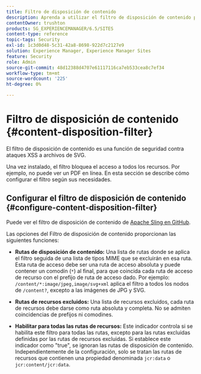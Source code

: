 ```yaml
---
title: Filtro de disposición de contenido
description: Aprenda a utilizar el filtro de disposición de contenido para evitar ataques XSS.
contentOwner: trushton
products: SG_EXPERIENCEMANAGER/6.5/SITES
content-type: reference
topic-tags: Security
exl-id: 1c3d0d48-5c31-42a8-8698-922d7c2127e9
solution: Experience Manager, Experience Manager Sites
feature: Security
role: Admin
source-git-commit: 48d12388d4707e61117116ca7eb533cea8c7ef34
workflow-type: tm+mt
source-wordcount: '225'
ht-degree: 0%

---
```


# Filtro de disposición de contenido {#content-disposition-filter}

El filtro de disposición de contenido es una función de seguridad contra ataques XSS a archivos de SVG.

Una vez instalado, el filtro bloquea el acceso a todos los recursos. Por ejemplo, no puede ver un PDF en línea. En esta sección se describe cómo configurar el filtro según sus necesidades.

## Configurar el filtro de disposición de contenido {#configure-content-disposition-filter}

Puede ver el filtro de disposición de contenido de [Apache Sling en GitHub](https://github.com/apache/sling-org-apache-sling-security/blob/master/src/main/java/org/apache/sling/security/impl/ContentDispositionFilterConfiguration.java).

Las opciones del Filtro de disposición de contenido proporcionan las siguientes funciones:

* **Rutas de disposición de contenido:** Una lista de rutas donde se aplica el filtro seguida de una lista de tipos MIME que se excluirán en esa ruta. Esta ruta de acceso debe ser una ruta de acceso absoluta y puede contener un comodín (`*`) al final, para que coincida cada ruta de acceso de recurso con el prefijo de ruta de acceso dado. Por ejemplo: `/content/*:image/jpeg,image/svg+xml` aplica el filtro a todos los nodos de `/content?`, excepto a las imágenes de JPG y SVG.

* **Rutas de recursos excluidos:** Una lista de recursos excluidos, cada ruta de recursos debe darse como ruta absoluta y completa. No se admiten coincidencias de prefijos ni comodines.

* **Habilitar para todas las rutas de recursos:** Este indicador controla si se habilita este filtro para todas las rutas, excepto para las rutas excluidas definidas por las rutas de recursos excluidas. Si establece este indicador como &quot;true&quot;, se ignoran las rutas de disposición de contenido. Independientemente de la configuración, solo se tratan las rutas de recursos que contienen una propiedad denominada `jcr:data` o `jcr:content/jcr:data`.
